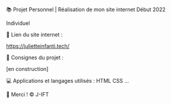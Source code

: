 📚 Projet Personnel | Réalisation de mon site internet
Début 2022

Individuel


📎 Lien du site internet :


https://julietteinfanti.tech/


📌 Consignes du projet :

[en construction]


💻 Applications et langages utilisés :
HTML
CSS
...


🌸 Merci !
© J-IFT
